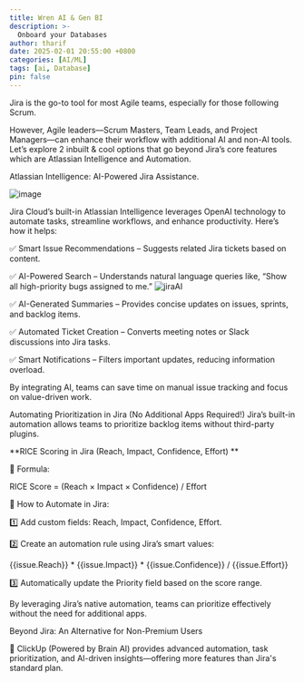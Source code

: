 ```yaml
---
title: Wren AI & Gen BI
description: >-
  Onboard your Databases
author: tharif
date: 2025-02-01 20:55:00 +0800
categories: [AI/ML]
tags: [ai, Database]
pin: false
---
```


Jira is the go-to tool for most Agile teams, especially for those following Scrum. 

However, Agile leaders—Scrum Masters, Team Leads, and Project Managers—can enhance their workflow with additional AI and non-AI tools. Let’s explore 2 inbuilt & cool options that go beyond Jira’s core features which are Atlassian Intelligence and Automation.

Atlassian Intelligence: AI-Powered Jira Assistance.

![image](https://github.com/user-attachments/assets/9c915d5b-b887-43a7-a147-180623be680c)


Jira Cloud’s built-in Atlassian Intelligence leverages OpenAI technology to automate tasks, streamline workflows, and enhance productivity. Here’s how it helps:

✅ Smart Issue Recommendations – Suggests related Jira tickets based on content.

✅ AI-Powered Search – Understands natural language queries like, “Show all high-priority bugs assigned to me.”
![jiraAI](https://github.com/user-attachments/assets/f9d06ebd-e351-4222-ac19-9ab586ac340c)

✅ AI-Generated Summaries – Provides concise updates on issues, sprints, and backlog items.

✅ Automated Ticket Creation – Converts meeting notes or Slack discussions into Jira tasks.

✅ Smart Notifications – Filters important updates, reducing information overload.

By integrating AI, teams can save time on manual issue tracking and focus on value-driven work.

Automating Prioritization in Jira (No Additional Apps Required!)
Jira’s built-in automation allows teams to prioritize backlog items without third-party plugins.

**RICE Scoring in Jira (Reach, Impact, Confidence, Effort)
**

📌 Formula:

RICE Score = (Reach × Impact × Confidence) / Effort

🔧 How to Automate in Jira:

1️⃣ Add custom fields: Reach, Impact, Confidence, Effort.

2️⃣ Create an automation rule using Jira’s smart values:


{{issue.Reach}} * {{issue.Impact}} * {{issue.Confidence}} / {{issue.Effort}}

3️⃣ Automatically update the Priority field based on the score range.

By leveraging Jira’s native automation, 
teams can prioritize effectively without the need for additional apps.

Beyond Jira: An Alternative for Non-Premium Users


🔹 ClickUp (Powered by Brain AI) provides advanced automation, task prioritization, and AI-driven insights—offering more features than Jira's standard plan.
